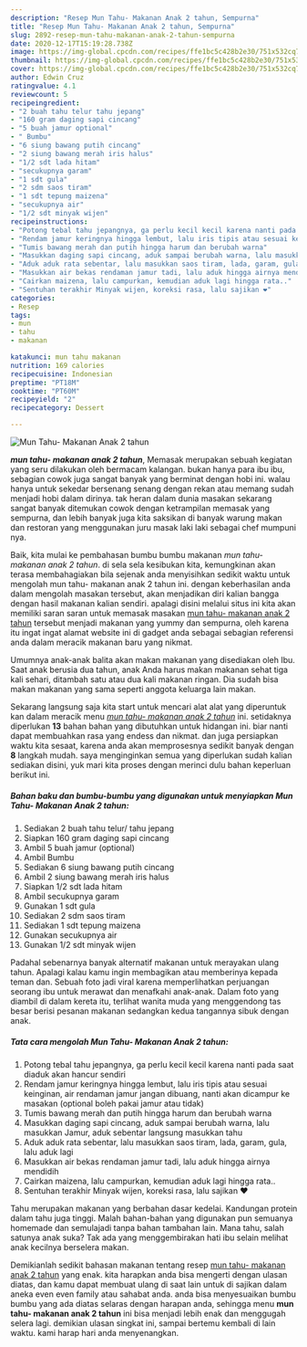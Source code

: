 ```yaml
---
description: "Resep Mun Tahu- Makanan Anak 2 tahun, Sempurna"
title: "Resep Mun Tahu- Makanan Anak 2 tahun, Sempurna"
slug: 2892-resep-mun-tahu-makanan-anak-2-tahun-sempurna
date: 2020-12-17T15:19:28.738Z
image: https://img-global.cpcdn.com/recipes/ffe1bc5c428b2e30/751x532cq70/mun-tahu-makanan-anak-2-tahun-foto-resep-utama.jpg
thumbnail: https://img-global.cpcdn.com/recipes/ffe1bc5c428b2e30/751x532cq70/mun-tahu-makanan-anak-2-tahun-foto-resep-utama.jpg
cover: https://img-global.cpcdn.com/recipes/ffe1bc5c428b2e30/751x532cq70/mun-tahu-makanan-anak-2-tahun-foto-resep-utama.jpg
author: Edwin Cruz
ratingvalue: 4.1
reviewcount: 5
recipeingredient:
- "2 buah tahu telur tahu jepang"
- "160 gram daging sapi cincang"
- "5 buah jamur optional"
- " Bumbu"
- "6 siung bawang putih cincang"
- "2 siung bawang merah iris halus"
- "1/2 sdt lada hitam"
- "secukupnya garam"
- "1 sdt gula"
- "2 sdm saos tiram"
- "1 sdt tepung maizena"
- "secukupnya air"
- "1/2 sdt minyak wijen"
recipeinstructions:
- "Potong tebal tahu jepangnya, ga perlu kecil kecil karena nanti pada saat diaduk akan hancur sendiri"
- "Rendam jamur keringnya hingga lembut, lalu iris tipis atau sesuai keinginan, air rendaman jamur jangan dibuang, nanti akan dicampur ke masakan (optional boleh pakai jamur atau tidak)"
- "Tumis bawang merah dan putih hingga harum dan berubah warna"
- "Masukkan daging sapi cincang, aduk sampai berubah warna, lalu masukkan Jamur, aduk sebentar langsung masukkan tahu"
- "Aduk aduk rata sebentar, lalu masukkan saos tiram, lada, garam, gula, lalu aduk lagi"
- "Masukkan air bekas rendaman jamur tadi, lalu aduk hingga airnya mendidih"
- "Cairkan maizena, lalu campurkan, kemudian aduk lagi hingga rata.."
- "Sentuhan terakhir Minyak wijen, koreksi rasa, lalu sajikan ❤️"
categories:
- Resep
tags:
- mun
- tahu
- makanan

katakunci: mun tahu makanan 
nutrition: 169 calories
recipecuisine: Indonesian
preptime: "PT18M"
cooktime: "PT60M"
recipeyield: "2"
recipecategory: Dessert

---
```



![Mun Tahu- Makanan Anak 2 tahun](https://img-global.cpcdn.com/recipes/ffe1bc5c428b2e30/751x532cq70/mun-tahu-makanan-anak-2-tahun-foto-resep-utama.jpg)

<b><i>mun tahu- makanan anak 2 tahun</i></b>, Memasak merupakan sebuah kegiatan yang seru dilakukan oleh bermacam kalangan. bukan hanya para ibu ibu, sebagian cowok juga sangat banyak yang berminat dengan hobi ini. walau hanya untuk sekedar bersenang senang dengan rekan atau memang sudah menjadi hobi dalam dirinya. tak heran dalam dunia masakan sekarang sangat banyak ditemukan cowok dengan ketrampilan memasak yang sempurna, dan lebih banyak juga kita saksikan di banyak warung makan dan restoran yang menggunakan juru masak laki laki sebagai chef mumpuni nya.

Baik, kita mulai ke pembahasan bumbu bumbu makanan <i>mun tahu- makanan anak 2 tahun</i>. di sela sela kesibukan kita, kemungkinan akan terasa membahagiakan bila sejenak anda menyisihkan sedikit waktu untuk mengolah mun tahu- makanan anak 2 tahun ini. dengan keberhasilan anda dalam mengolah masakan tersebut, akan menjadikan diri kalian bangga dengan hasil makanan kalian sendiri. apalagi disini melalui situs ini kita akan memiliki saran saran untuk memasak masakan <u>mun tahu- makanan anak 2 tahun</u> tersebut menjadi makanan yang yummy dan sempurna, oleh karena itu ingat ingat alamat website ini di gadget anda sebagai sebagian referensi anda dalam meracik makanan baru yang nikmat.

Umumnya anak-anak balita akan makan makanan yang disediakan oleh Ibu. Saat anak berusia dua tahun, anak Anda harus makan makanan sehat tiga kali sehari, ditambah satu atau dua kali makanan ringan. Dia sudah bisa makan makanan yang sama seperti anggota keluarga lain makan.


Sekarang langsung saja kita start untuk mencari alat alat yang diperuntuk kan dalam meracik menu <u><i>mun tahu- makanan anak 2 tahun</i></u> ini. setidaknya diperlukan <b>13</b> bahan bahan yang dibutuhkan untuk hidangan ini. biar nanti dapat membuahkan rasa yang endess dan nikmat. dan juga persiapkan waktu kita sesaat, karena anda akan memprosesnya sedikit banyak dengan <b>8</b> langkah mudah. saya menginginkan semua yang diperlukan sudah kalian sediakan disini, yuk mari kita proses dengan merinci dulu bahan keperluan berikut ini.

<!--inarticleads1-->

##### Bahan baku dan bumbu-bumbu yang digunakan untuk menyiapkan Mun Tahu- Makanan Anak 2 tahun:

1. Sediakan 2 buah tahu telur/ tahu jepang
1. Siapkan 160 gram daging sapi cincang
1. Ambil 5 buah jamur (optional)
1. Ambil  Bumbu
1. Sediakan 6 siung bawang putih cincang
1. Ambil 2 siung bawang merah iris halus
1. Siapkan 1/2 sdt lada hitam
1. Ambil secukupnya garam
1. Gunakan 1 sdt gula
1. Sediakan 2 sdm saos tiram
1. Sediakan 1 sdt tepung maizena
1. Gunakan secukupnya air
1. Gunakan 1/2 sdt minyak wijen


Padahal sebenarnya banyak alternatif makanan untuk merayakan ulang tahun. Apalagi kalau kamu ingin membagikan atau memberinya kepada teman dan. Sebuah foto jadi viral karena memperlihatkan perjuangan seorang ibu untuk merawat dan menafkahi anak-anak. Dalam foto yang diambil di dalam kereta itu, terlihat wanita muda yang menggendong tas besar berisi pesanan makanan sedangkan kedua tangannya sibuk dengan anak. 

<!--inarticleads2-->

##### Tata cara mengolah Mun Tahu- Makanan Anak 2 tahun:

1. Potong tebal tahu jepangnya, ga perlu kecil kecil karena nanti pada saat diaduk akan hancur sendiri
1. Rendam jamur keringnya hingga lembut, lalu iris tipis atau sesuai keinginan, air rendaman jamur jangan dibuang, nanti akan dicampur ke masakan (optional boleh pakai jamur atau tidak)
1. Tumis bawang merah dan putih hingga harum dan berubah warna
1. Masukkan daging sapi cincang, aduk sampai berubah warna, lalu masukkan Jamur, aduk sebentar langsung masukkan tahu
1. Aduk aduk rata sebentar, lalu masukkan saos tiram, lada, garam, gula, lalu aduk lagi
1. Masukkan air bekas rendaman jamur tadi, lalu aduk hingga airnya mendidih
1. Cairkan maizena, lalu campurkan, kemudian aduk lagi hingga rata..
1. Sentuhan terakhir Minyak wijen, koreksi rasa, lalu sajikan ❤️


Tahu merupakan makanan yang berbahan dasar kedelai. Kandungan protein dalam tahu juga tinggi. Malah bahan-bahan yang digunakan pun semuanya homemade dan semulajadi tanpa bahan tambahan lain. Mana tahu, salah satunya anak suka? Tak ada yang menggembirakan hati ibu selain melihat anak kecilnya berselera makan. 

Demikianlah sedikit bahasan makanan tentang resep <u>mun tahu- makanan anak 2 tahun</u> yang enak. kita harapkan anda bisa mengerti dengan ulasan diatas, dan kamu dapat membuat ulang di saat lain untuk di sajikan dalam aneka even even family atau sahabat anda. anda bisa menyesuaikan bumbu bumbu yang ada diatas selaras dengan harapan anda, sehingga menu <b>mun tahu- makanan anak 2 tahun</b> ini bisa menjadi lebih enak dan menggugah selera lagi. demikian ulasan singkat ini, sampai bertemu kembali di lain waktu. kami harap hari anda menyenangkan.
